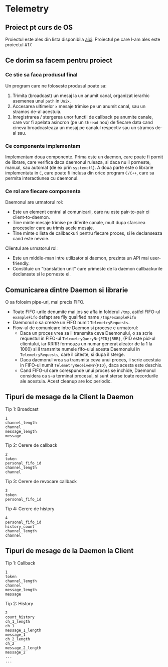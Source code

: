 # Telemetry

## Proiect pt curs de OS

Proiectul este ales din lista disponibila [aici](https://cs.unibuc.ro/~pirofti/so/so-lab-proiect.pdf).
Proiectul pe care l-am ales este proiectul #17.

## Ce dorim sa facem pentru proiect

### Ce stie sa faca produsul final

Un program care ne foloseste produsul poate sa:
1. Trimita (broadcast) un mesaj la un anumit canal, organizat ierarhic asemenea unui `path` in `Unix`.
2. Accesarea ultimelor `x` mesaje trimise pe un anumit canal, sau un stramos de-al acestuia.
3. Inregistrarea / stergerea unor functii de callback pe anumite canale, care vor fi apelata asincron (pe un `thread` nou) de fiecare data cand cineva broadcasteaza un mesaj pe canalul respectiv sau un stramos de-al sau.

### Ce componente implementam

Implementam doua componente.
Prima este un daemon, care poate fi pornit de librare, care verifica daca daemonul ruleaza, si daca nu il porneste, manual, sau automat (de ex prin `systemctl`).
A doua parte este o librarie implementata in `C`, care poate fi inclusa din orice program `C/C++`, care sa permita interactiunea cu daemonul.

### Ce rol are fiecare componenta

Daemonul are urmatorul rol:
 * Este un element central al comunicarii, care nu este pair-to-pair ci client-to-daemon.
 * Tine minte mesaje trimise pe diferite canale, mult dupa sfarsirea proceselor care au trimis acele mesaje.
 * Tine minte o lista de callbackuri pentru fiecare proces, si le declanseaza cand este nevoie.

Clientul are urmatorul rol:
 * Este un middle-man intre utilizator si daemon, prezinta un API mai user-friendly.
 * Constituie un "translation unit" care primeste de la daemon callbackurile declansate si le porneste el.

## Comunicarea dintre Daemon si librarie

O sa folosim pipe-uri, mai precis FIFO.


* Toate FIFO-urile denumite mai jos se afla in folderul `/tmp`, astfel FIFO-ul `exampleFifo`
defapt are flly qualified name `/tmp/exampleFifo`
* Daemonul o sa creeze un FIFO numit `TelemetryRequests`.
* Flow-ul de comunicare intre Daemon si procese e urmatorul:
    * Daca un proces vrea sa ii transmita ceva Daemonului, o sa scrie requestul
      in FIFO-ul `TelemetryQueryNr{PID}{RRR}`, (PID este pid-ul clientului, iar RRRR formeaza un numar generat aleator de la 1 la 1000) si ii transmite numele fifo-ului acesta Daemonului in `TelemetryRequests`, care il citeste, si dupa il sterge.
    * Daca daemonul vrea sa transmita ceva unui proces, ii scrie acestuia in
      FIFO-ul numit `TelemetryReceiveNr{PID}`, daca acesta este deschis.
    * Cand FIFO-ul care corespunde unui proces se inchide, Daemonul considera ca s-a
      terminat procesul, si sunt sterse toate recordurile ale acestuia.
      Acest cleanup are loc periodic.

## Tipuri de mesage de la Client la Daemon

Tip 1: Broadcast

``` log
1
channel_length
channel
message_length
message
```

Tip 2: Cerere de callback

``` log
2
token
personal_fifo_id
channel_length
channel
```

Tip 3: Cerere de revocare callback

``` log
3
token
personal_fifo_id
```

Tip 4: Cerere de history
``` log
4
personal_fifo_id
history_count
channel_length
channel
```

## Tipuri de mesage de la Daemon la Client

Tip 1: Callback

``` log
1
token
channel_length
channel
message_length
message
```

Tip 2: History
``` log
2
count_history
ch_1_length
ch_1
message_1_length
message_1
ch_2_length
ch_2
message_2_length
message_2
...
...
```